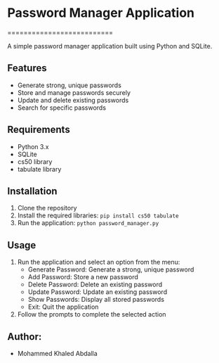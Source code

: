 # Password Manager Application
==========================

A simple password manager application built using Python and SQLite.

## Features

* Generate strong, unique passwords
* Store and manage passwords securely
* Update and delete existing passwords
* Search for specific passwords

## Requirements

* Python 3.x
* SQLite
* cs50 library
* tabulate library

## Installation

1. Clone the repository
2. Install the required libraries: `pip install cs50 tabulate`
3. Run the application: `python password_manager.py`

## Usage

1. Run the application and select an option from the menu:
	* Generate Password: Generate a strong, unique password
	* Add Password: Store a new password
	* Delete Password: Delete an existing password
	* Update Password: Update an existing password
	* Show Passwords: Display all stored passwords
	* Exit: Quit the application
2. Follow the prompts to complete the selected action

## Author:
- Mohammed Khaled Abdalla
